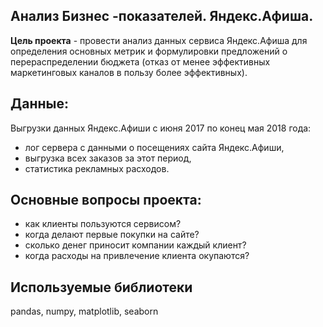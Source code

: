 ## Анализ Бизнес -показателей. Яндекс.Афиша.
**Цель проекта** - провести анализ данных сервиса Яндекс.Афиша для определения основных метрик и формулировки предложений о перераспределении бюджета (отказ от менее эффективных маркетинговых каналов в пользу более эффективных).

## Данные:
Выгрузки данных Яндекс.Афиши с июня 2017 по конец мая 2018 года:

- лог сервера с данными о посещениях сайта Яндекс.Афиши,
- выгрузка всех заказов за этот период,
- статистика рекламных расходов.

## Основные вопросы проекта:

- как клиенты пользуются сервисом?
- когда делают первые покупки на сайте?
- сколько денег приносит компании каждый клиент?
- когда расходы на привлечение клиента окупаются?

## Используемые библиотеки

pandas, numpy, matplotlib, seaborn
